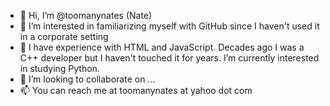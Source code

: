 - 👋 Hi, I’m @toomanynates (Nate)
- 👀 I’m interested in familiarizing myself with GitHub since I haven't used it in a corporate setting
- 🌱 I have experience with HTML and JavaScript. Decades ago I was a C++ developer but I haven't touched it for years. I’m currently interested in studying Python.
- 💞️ I’m looking to collaborate on ...
- 📫 You can reach me at toomanynates at yahoo dot com

<!---
toomanynates/toomanynates is a ✨ special ✨ repository because its `README.md` (this file) appears on your GitHub profile.
You can click the Preview link to take a look at your changes.
--->
